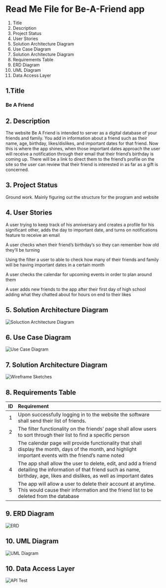 # Read Me File for Be-A-Friend app

1. Title
2. Description
3. Project Status
4. User Stories
5. Solution Architecture Diagram
6. Use Case Diagram
7. Solution Architecture Diagram
8. Requirements Table
9. ERD Diagram
10. UML Diagram
11. Data Access Layer






## 1.Title
### Be A Friend


## 2. Description
 The website Be A Friend is intended to server as a digital database of your friends and family. You add in information about a friend such as their name, age, birthday, likes/dislikes, and important dates for that friend. Now this is where the app shines, when those important dates approach the user will receive a notification through their email that their friend’s birthday is coming up. There will be a link to direct them to the friend’s profile on the site so the user can review that their friend is interested in as far as a gift is concerned. 


## 3. Project Status
Ground work. Mainly figuring out the structure for the program and website  


## 4. User Stories
A user trying to keep track of his anniversary and creates a profile for his significant other, adds the day to important date, and turns on notifications feature to receive an email  

A user checks when their friend’s birthday’s so they can remember how old they’ll be turning 

Using the filter a user to able to check how many of their friends and family will be having important dates in a certain month 

A user checks the calendar for upcoming events in order to plan around them 

A user adds new friends to the app after their first day of high school adding what they chatted about for hours on end to their likes 


## 5. Solution Architecture Diagram
![Soluction Architecture Diagram](https://user-images.githubusercontent.com/98199592/216828947-c07a89b9-762d-4b56-ada8-a4bbcb2afb8f.png)


## 6. Use Case Diagram
![Use Case Diagram](https://user-images.githubusercontent.com/98199592/216828953-50221609-6002-4d30-8f6a-3e8bc5aef038.png)


## 7. Solution Architecture Diagram
![Wireframe Sketches](https://user-images.githubusercontent.com/98199592/216829543-fda03a5b-a3a2-4dce-9cf4-cb615b764d63.jpg)


## 8. Requirements Table
| ID        | Requirement           |
| :-------------: | :-------------|
| 1 | Upon successfully logging in to the website the software shall send their list of friends.  |
| 2 | The filter functionality on the friends’ page shall allow users to sort through their list to find a specific person  |
| 3 | The calendar page will provide functionality that shall display the month, days of the month, and highlight important events with the friend’s name noted  |
| 4 | The app shall allow the user to delete, edit, and add a friend detailing the information of that friend such as name, birthday, age, likes and dislikes, as well as important dates |
| 5 | The app will allow a user to delete their account at anytime. This would cause their information and the friend list to be deleted from the database |


## 9. ERD Diagram
![ERD](https://user-images.githubusercontent.com/98199592/222756622-0b358bdc-2ca2-41ff-b238-2c19a21758e0.png)


## 10. UML Diagram
![UML Diagram](https://user-images.githubusercontent.com/98199592/222756731-b4f2783e-486d-4089-a591-cdbc14320879.png)


## 10. Data Access Layer
![API Test](https://user-images.githubusercontent.com/98199592/228595096-fadfef6d-9c99-4e38-bd0f-e092f3f5b012.png)


